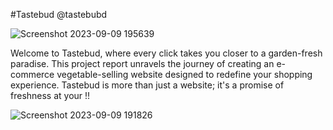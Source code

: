 #Tastebud
@tastebubd

![Screenshot 2023-09-09 195639](https://github.com/02Neha/Tastebud/assets/95375309/4b57b6de-c91b-4fc0-ad6c-9ff171d636ab)




Welcome to Tastebud, where every click takes you closer to a garden-fresh paradise. This project report unravels the journey of creating an e-commerce vegetable-selling website designed to redefine your shopping experience. Tastebud is more than just a website; it's a promise of freshness at your !!

![Screenshot 2023-09-09 191826](https://github.com/02Neha/Tastebud/assets/95375309/4841ebca-9c9c-4628-ac97-f495ff1e4118)




